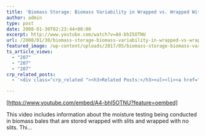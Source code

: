 ```yaml
---
title: 'Biomass Storage: Biomass Variability in Wrapped vs. Wrapped With Slits'
author: admin
type: post
date: 2008-01-30T02:23:44+00:00
excerpt: http://www.youtube.com/watch?v=A4-bhI5OTNU
url: /2008/01/30/biomass-storage-biomass-variability-in-wrapped-vs-wrapped-with-slits/
featured_image: /wp-content/uploads/2017/05/biomass-storage-biomass-variabil.jpg
ts_article_views:
  - "207"
  - "207"
  - "207"
crp_related_posts:
  - '<div class="crp_related "><h3>Related Posts:</h3><ul><li><a href="https://scdhub.org/2017/12/25/wastewater-treatment-and-biosolids-management/"    ><img src="https://scdhub.org/wp-content/uploads/2017/12/wastewater-treatment-and-biosoli-150x150.jpg" alt="Wastewater treatment and Biosolids management" title="Wastewater treatment and Biosolids management" width="150" height="150" class="crp_thumb crp_featured" /><span class="crp_title">Wastewater treatment and Biosolids management</span></a></li><li><a href="https://scdhub.org/2018/01/06/household-and-neighborhood-sanitation-infrastructures-excreta-wastewater-disposal-in-developing-countries/"    ><img src="https://scdhub.org/wp-content/plugins/contextual-related-posts/default.png" alt="Household and neighborhood Sanitation Infrastructures: Excreta, wastewater disposal in developing countries" title="Household and neighborhood Sanitation Infrastructures: Excreta, wastewater disposal in developing countries" width="150" height="150" class="crp_thumb crp_default" /><span class="crp_title">Household and neighborhood Sanitation&hellip;</span></a></li><li><a href="https://scdhub.org/2017/12/10/water-storage-blue-plastic-water-barrels/"    ><img src="https://scdhub.org/wp-content/uploads/2017/12/water-storage-blue-plastic-water-150x150.jpg" alt="Water Storage Blue Plastic Water Barrels" title="Water Storage Blue Plastic Water Barrels" width="150" height="150" class="crp_thumb crp_featured" /><span class="crp_title">Water Storage Blue Plastic Water Barrels</span></a></li><li><a href="https://scdhub.org/2017/12/10/water-chlorine-maintenance-program/"    ><img src="https://scdhub.org/wp-content/uploads/2017/12/water-chlorine-maintenance-progr-150x150.jpg" alt="Water Chlorine Maintenance Program" title="Water Chlorine Maintenance Program" width="150" height="150" class="crp_thumb crp_featured" /><span class="crp_title">Water Chlorine Maintenance Program</span></a></li><li><a href="https://scdhub.org/2017/10/01/diy-18650-cell-power-wall/"    ><img src="https://scdhub.org/wp-content/uploads/2017/10/Screen-Shot-2017-09-30-at-6.36.35-PM-150x150.png" alt="Home Brewed Power Walls" title="Home Brewed Power Walls" width="150" height="150" class="crp_thumb crp_featured" /><span class="crp_title">Home Brewed Power Walls</span></a></li><li><a href="https://scdhub.org/2017/12/12/rainwater-harvesting-combined-with-slow-sand-filter/"    ><img src="https://scdhub.org/wp-content/uploads/2017/12/rainwater-harvesting-combined-wi-150x150.jpg" alt="rainwater harvesting combined with slow sand filter" title="rainwater harvesting combined with slow sand filter" width="150" height="150" class="crp_thumb crp_featured" /><span class="crp_title">rainwater harvesting combined with slow sand filter</span></a></li></ul><div class="crp_clear"></div></div>'

---
```

[https://www.youtube.com/embed/A4-bhI5OTNU?feature=oembed] 

This video includes information about the moisture testing being conducted in biomass bales that are stored wrapped with slits and wrapped with no slits. Thi&#8230;